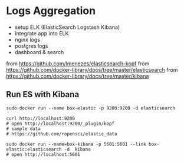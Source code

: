 # Logs Aggregation

* setup ELK (ElasticSearch Logstash Kibana)
* integrate app into ELK
* nginx logs
* postgres logs
* dashboard & search

from https://github.com/lmenezes/elasticsearch-kopf
from https://github.com/docker-library/docs/tree/master/elasticsearch
from https://github.com/docker-library/docs/tree/master/kibana


## Run ES with Kibana

```
sudo docker run --name box-elastic -p 9200:9200 -d elasticsearch

curl http://localhost:9200
# open http://localhost:9200/_plugin/kopf
# sample data
# https://github.com/ropensci/elastic_data

sudo docker run --name=box-kibana -p 5601:5601 --link box-elastic:elasticsearch -d  kibana
# open http://localhost:5601
```
